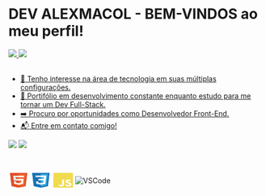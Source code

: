 <h1>DEV ALEXMACOL - BEM-VINDOS ao meu perfil!</h1>
 <div>
   <a href="https://github.com/Alexmacol">
   <img height="180em" src="https://github-readme-stats.vercel.app/api?username=Alexmacol&show_icons=true&theme=tokyonight&include_all_commits=true&count_private=true"/>
   <img height="180em" src="https://github-readme-stats.vercel.app/api/top-langs/?username=Alexmacol&layout=compact&langs_count=6&theme=tokyonight"/>

</div>

<br>

-  🎯 Tenho interesse na área de tecnologia em suas múltiplas configurações.
-  🌱 Portifólio em desenvolvimento constante enquanto estudo para me tornar um Dev Full-Stack.
-  ➡️ Procuro por oportunidades como Desenvolvedor Front-End.
-  📬 Entre em contato comigo!
  
<a href = "mailto:alexmacol@gmail.com"><img src="https://img.shields.io/badge/-Gmail-%23333?style=for-the-badge&logo=gmail&logoColor=white" target="_blank"></a>
<a href="https://www.linkedin.com/in/alexandre-m-de-oliveira" target="_blank"><img src="https://img.shields.io/badge/-LinkedIn-%230077B5?style=for-the-badge&logo=linkedin&logoColor=white" target="_blank"></a> 

##  <div>
  
 <div style="display: inline_block"><br>  
  <img align="center" alt="HTML" height="30" width="40" src="https://raw.githubusercontent.com/devicons/devicon/master/icons/html5/html5-original.svg">
  <img align="center" alt="CSS" height="30" width="40" src="https://raw.githubusercontent.com/devicons/devicon/master/icons/css3/css3-original.svg">
  <img align="center" alt="Js" height="30" width="40" src="https://raw.githubusercontent.com/devicons/devicon/master/icons/javascript/javascript-plain.svg">
  <img align="center" alt="VSCode" height="30" width="40" src="https://cdn.jsdelivr.net/gh/devicons/devicon/icons/vscode/vscode-original.svg">
 </div>
</div>               


<!---
Alexmacol/Alexmacol is a ✨ special ✨ repository because its `README.md` (this file) appears on your GitHub profile.
You can click the Preview link to take a look at your changes.
--->
